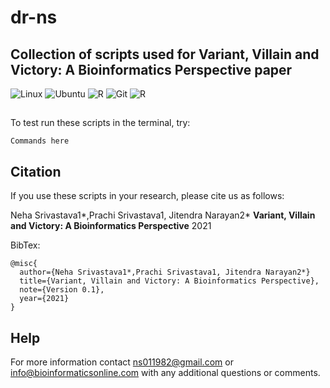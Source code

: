 # dr-ns

## Collection of scripts used for Variant, Villain and Victory: A Bioinformatics Perspective paper

![Linux](https://img.shields.io/badge/Linux-C51A4A?style=for-the-badge&logo=linux&logoColor=black)
![Ubuntu](https://img.shields.io/badge/Ubuntu-E95420?style=for-the-badge&logo=ubuntu&logoColor=white)
![R](https://img.shields.io/badge/R-Language-%23276DC3.svg?style=for-the-badge&logo=r&logoColor=white)
![Git](https://img.shields.io/badge/git-%23F05033.svg?style=for-the-badge&logo=git&logoColor=white)
![R](https://img.shields.io/badge/Be-Safe-E5320?style=for-the-badge&logo=love&logoColor=white)

## 
  
To test run these scripts in the terminal, try:

```
Commands here
```
## Citation

If you use these scripts in your research, please cite us as follows:

  Neha Srivastava1*,Prachi Srivastava1, Jitendra Narayan2* **Variant, Villain and Victory: A Bioinformatics Perspective** 2021

BibTex:

```
@misc{
  author={Neha Srivastava1*,Prachi Srivastava1, Jitendra Narayan2*}
  title={Variant, Villain and Victory: A Bioinformatics Perspective},
  note={Version 0.1},
  year={2021}
}
```

## Help
For more information contact [ns011982@gmail.com](mailto:ns011982@gmail.com) or [info@bioinformaticsonline.com](mailto:info@bioinformaticsonline.com) with any additional questions or comments.

